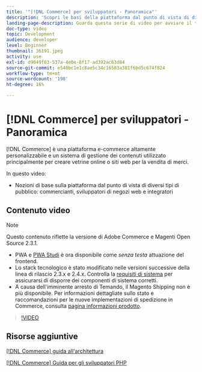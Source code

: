 ```yaml
---
title: '"[!DNL Commerce] per sviluppatori - Panoramica"'
description: 'Scopri le basi della piattaforma dal punto di vista di diversi tipi di pubblico: commercianti, sviluppatori di negozi web e integratori.'
landing-page-description: Guarda questa serie di video per avviare il tuo progetto di sviluppo back-end per Commerce.
doc-type: video
topic: Development
audience: developer
level: Beginner
thumbnail: 36191.jpeg
activity: use
exl-id: d9049f03-537a-4e0e-8f17-ad392ac63d84
source-git-commit: e540bc1e1c8ae5c34c16503a381f6bd5c674f824
workflow-type: tm+mt
source-wordcount: '198'
ht-degree: 16%

---
```


# [!DNL Commerce] per sviluppatori - Panoramica

[!DNL Commerce] è una piattaforma e-commerce altamente personalizzabile e un sistema di gestione dei contenuti utilizzato principalmente per creare vetrine online o siti web per la vendita di merci.

In questo video:

- Nozioni di base sulla piattaforma dal punto di vista di diversi tipi di pubblico: commercianti, sviluppatori di negozi web e integratori

## Contenuto video

>[!NOTE]
>
>Questo contenuto riflette la versione di Adobe Commerce e Magenti Open Source 2.3.1.
>
>- PWA e [PWA Studi](http://pwastudio.io/) è ora disponibile come _senza testa_ attuazione del frontend.
>- Lo stack tecnologico è stato modificato nelle versioni successive della linea di rilascio 2.3.x e 2.4.x. Controlla la [requisiti di sistema](https://devdocs.magento.com/guides/v2.4/install-gde/system-requirements.html) per assicurarsi di disporre dei componenti di sistema corretti.
>- A causa dell&#39;imminente arresto di Temando, il Magento Shipping non è più disponibile. Per informazioni dettagliate sullo stato e raccomandazioni per le nuove implementazioni di spedizione in Commerce, consulta [pagina informazioni prodotto](https://magento.com/shipping).



>[!VIDEO](https://video.tv.adobe.com/v/36191?quality=12&learn=on)

## Risorse aggiuntive

[[!DNL Commerce] guida all&#39;architettura](https://devdocs.magento.com/guides/v2.4/architecture/bk-architecture.html)

[[!DNL Commerce] Guida per gli sviluppatori PHP](https://devdocs.magento.com/guides/v2.4/extension-dev-guide/bk-extension-dev-guide.html)

